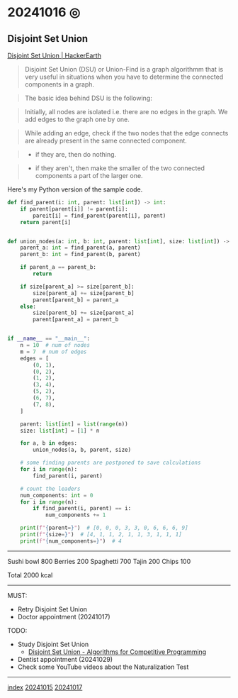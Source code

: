 <head><meta name="viewport" content="width=device-width, initial-scale=1.0, user-scalable=yes" /><meta charset="UTF-8"></head>

# 20241016 ◎

## Disjoint Set Union

[Disjoint Set Union | HackerEarth](https://www.hackerearth.com/practice/notes/abhinav92003/disjoint-set-union/)

> Disjoint Set Union (DSU) or Union-Find is a graph algorithmm that is very useful in situations when you have to determine the connected components in a graph.

> The basic idea behind DSU is the following:

> Initially, all nodes are isolated i.e. there are no edges in the graph. We add edges to the graph one by one.

> While adding an edge, check if the two nodes that the edge connects are already present in the same connected component.

> - if they are, then do nothing.

> - if they aren't, then make the smaller of the two connected components a part of the larger one.

Here\'s my Python version of the sample code.

```python
def find_parent(i: int, parent: list[int]) -> int:
    if parent[parent[i]] != parent[i]:
        pareit[i] = find_parent(parent[i], parent)
    return parent[i]


def union_nodes(a: int, b: int, parent: list[int], size: list[int]) -> None:
    parent_a: int = find_parent(a, parent)
    parent_b: int = find_parent(b, parent)

    if parent_a == parent_b:
        return

    if size[parent_a] >= size[parent_b]:
        size[parent_a] += size[parent_b]
        parent[parent_b] = parent_a
    else:
        size[parent_b] += size[parent_a]
        parent[parent_a] = parent_b


if __name__ == "__main__":
    n = 10  # num of nodes
    m = 7  # num of edges
    edges = [
        (0, 1),
        (0, 2),
        (1, 2),
        (3, 4),
        (5, 2),
        (6, 7),
        (7, 8),
    ]

    parent: list[int] = list(range(n))
    size: list[int] = [1] * n

    for a, b in edges:
        union_nodes(a, b, parent, size)

    # some finding parents are postponed to save calculations
    for i in range(n):
        find_parent(i, parent)

    # count the leaders
    num_components: int = 0
    for i in range(n):
        if find_parent(i, parent) == i:
            num_components += 1

    print(f"{parent=}")  # [0, 0, 0, 3, 3, 0, 6, 6, 6, 9]
    print(f"{size=}")  # [4, 1, 1, 2, 1, 1, 3, 1, 1, 1]
    print(f"{num_components=}")  # 4
```

---

Sushi bowl 800
Berries 200
Spaghetti 700
Tajin 200
Chips 100

Total 2000 kcal

---

MUST:

- Retry Disjoint Set Union
- Doctor appointment (20241017)

TODO:

- Study Disjoint Set Union
	- [Disjoint Set Union - Algorithms for Competitive Programming](https://cp-algorithms.com/data_structures/disjoint_set_union.html)
- Dentist appointment (20241029)
- Check some YouTube videos about the Naturalization Test

---

[index](../../index.html)
[20241015](20241015.html)
[20241017](20241017.html)
